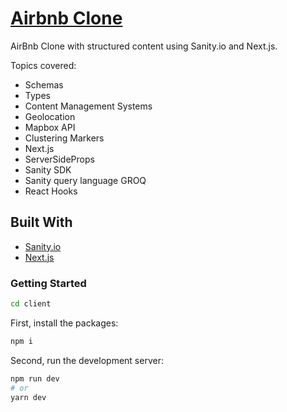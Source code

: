 # [Airbnb Clone](https://airbnb-clone-nine.vercel.app/)

AirBnb Clone with structured content using Sanity.io and Next.js.

Topics covered:

- Schemas
- Types
- Content Management Systems
- Geolocation
- Mapbox API
- Clustering Markers
- Next.js
- ServerSideProps
- Sanity SDK
- Sanity query language GROQ
- React Hooks

## Built With

- [Sanity.io](https://www.sanity.io/)
- [Next.js](https://nextjs.org/)

### Getting Started

```bash
cd client
```

First, install the packages:

```bash
npm i
```

Second, run the development server:

```bash
npm run dev
# or
yarn dev
```
